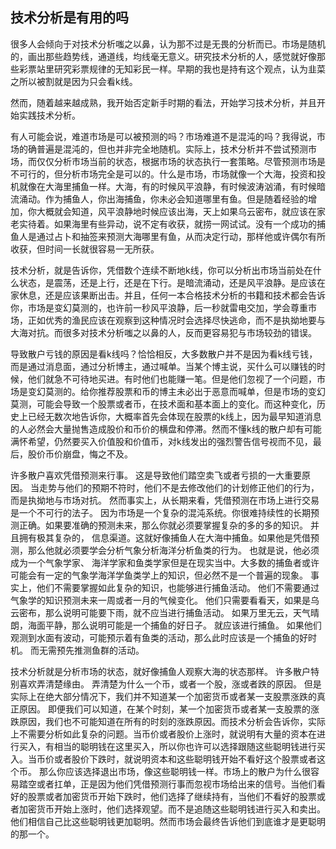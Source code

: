 ## 技术分析是有用的吗

很多人会倾向于对技术分析嗤之以鼻，认为那不过是无畏的分析而已。市场是随机的，画出那些趋势线，通道线，均线毫无意义。研究技术分析的人，感觉就好像那些彩票站里研究彩票规律的无知彩民一样。早期的我也是持有这个观点，认为韭菜之所以被割就是因为只会看k线。

然而，随着越来越成熟，我开始否定新手时期的看法，开始学习技术分析，并且开始实践技术分析。

有人可能会说，难道市场是可以被预测的吗？市场难道不是混沌的吗？我得说，市场的确普遍是混沌的，但也并非完全地随机。实际上，技术分析并不尝试预测市场，而仅仅分析市场当前的状态，根据市场的状态执行一套策略。尽管预测市场是不可行的，但分析市场完全是可以的。什么是市场，市场就像一个大海，投资和投机就像在大海里捕鱼一样。大海，有的时候风平浪静，有时候波涛汹涌，有时候暗流涌动。作为捕鱼人，你出海捕鱼，你未必会知道哪里有鱼。但是随着经验的增加，你大概就会知道，风平浪静地时候应该出海，天上如果乌云密布，就应该在家老实待着。如果海里有些异动，说不定有收获，就捞一网试试。没有一个成功的捕鱼人是通过占卜和抽签来预测大海哪里有鱼，从而决定行动，那样他或许偶尔有所收获，但时间一长就很容易一无所获。

技术分析，就是告诉你，凭借数个连续不断地k线，你可以分析出市场当前处在什么状态，是震荡，还是上行，还是在下行。是暗流涌动，还是风平浪静。是应该在家休息，还是应该果断出击。并且，任何一本合格技术分析的书籍和技术都会告诉你，市场是变幻莫测的，也许前一秒风平浪静，后一秒就雷电交加，学会尊重市场，正如优秀的渔民应该在观察到这种情况时会选择尽快逃命，而不是执拗地要与大海对抗。而很多对技术分析嗤之以鼻的人，反而更容易犯与市场较劲的错误。

导致散户亏钱的原因是看k线吗？恰恰相反，大多数散户并不是因为看k线亏钱，而是通过消息面，通过分析博主，通过喊单。当某个博主说，买什么可以赚钱的时候，他们就急不可待地买进。有时他们也能赚一笔。但是他们忽视了一个问题，市场是变幻莫测的。给你推荐股票和币的博主未必出于恶意而喊单，但是市场的变幻莫测，可能会导致一个股票或者币，在技术面和基本面上的变化。而这种变化，历史上已经无数次地告诉你，大概率首先会体现在股票的k线上，因为最早知道消息的人必然会大量抛售造成股价和币价的横盘和停滞。然而不懂k线的散户却有可能满怀希望，仍然要买入价值股和价值币，对k线发出的强烈警告信号视而不见，最后，股价币价崩盘，悔之不及。

许多散户喜欢凭借预测来行事。 这是导致他们踏空卖飞或者亏损的一大重要原因。 当走势与他们的预期不符时，他们不是去修改他们的计划修正他们的行为，而是执拗地与市场对抗。 然而事实上，从长期来看，凭借预测在市场上进行交易是一个不可行的法子。 因为市场是一个复杂的混沌系统。你很难持续性的长期预测正确。如果要准确的预测未来，那么你就必须要掌握复杂的多的多的知识。 并且拥有极其复杂的， 信息渠道。这就好像捕鱼人在大海中捕鱼。如果他是凭借预测，那么他就必须要学会分析气象分析海洋分析鱼类的行为。 也就是说，他必须成为一个气象学家、 海洋学家和鱼类学家但是在现实当中。大多数的捕鱼者或许可能会有一定的气象学海洋学鱼类学上的知识，但必然不是一个普遍的现象。 事实上，他们不需要掌握如此复杂的知识，也能够进行捕鱼活动。 他们不需要通过气象学的知识预测未来一周或者一月的气候变化。 他们只需要看看天，如果是乌云密布，那么说明可能要下雨，就不应当进行捕鱼活动。 如果万里无云，天气晴朗，海面平静，那么说明可能是一个捕鱼的好日子。 就应该进行捕鱼。 如果他们观测到水面有波动，可能预示着有鱼类的活动，那么此时应该是一个捕鱼的好时机。 而无需预先推测鱼群的活动。

技术分析就是分析市场的状态，就好像捕鱼人观察大海的状态那样。 许多散户特别喜欢弄清楚缘由。 弄清楚为什么一个币，或者一个股，涨或者跌的原因。 但是实际上在绝大部分情况下，我们并不知道某一个加密货币或者某一支股票涨跌的真正原因。 即便我们可以知道，在某个时刻，某一个加密货币或者某一支股票的涨跌原因，我们也不可能知道在所有的时刻的涨跌原因。而技术分析会告诉你，实际上不需要分析如此复杂的问题。当币价或者股价上涨时，就说明有大量的资本在进行买入，有相当的聪明钱在这里买入，所以你也许可以选择跟随这些聪明钱进行买入。当币价或者股价下跌时，就说明资本和这些聪明钱开始不看好这个股票或者这个币。 那么你应该选择退出市场，像这些聪明钱一样。市场上的散户为什么很容易踏空或者扛单，正是因为他们凭借预测行事而忽视市场给出来的信号。当他们看好的股票或者加密货币开始下跌时，他们选择了继续持有，当他们不看好的股票或者加密货币开始上涨时，他们选择观望。而不是追随这些聪明钱进行买入和卖出。他们相信自己比这些聪明钱更加聪明。然而市场会最终告诉他们到底谁才是更聪明的那一个。